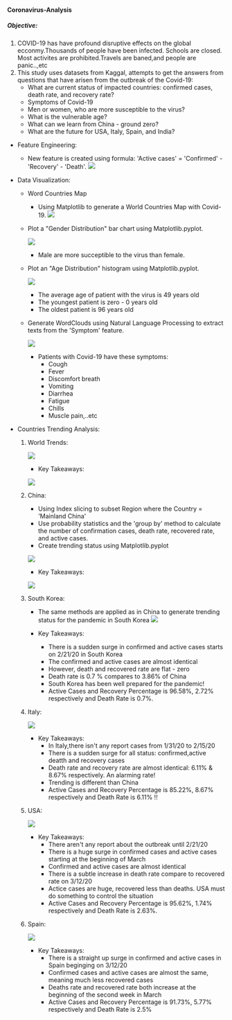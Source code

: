 #### Coronavirus-Analysis
#####  Objective:
1. COVID-19 has have profound disruptive effects on the global ecconmy.Thousands of people have been infected. Schools are closed. Most activites are prohibited.Travels are baned,and people are panic..,etc
2. This study uses datasets from Kaggal, attempts to get the answers from questions that have arisen from the outbreak of the Covid-19:
    * What are current status of impacted countries: confirmed cases, death rate, and recovery rate?
    * Symptoms of Covid-19
    * Men or women, who are more susceptible to the virus?
    * What is the vulnerable age?
    * What can we learn from China - ground zero?
    * What are the future for USA, Italy, Spain, and India?

* Feature Engineering:
    
    * New feature is created using formula: 'Active cases' = 'Confirmed' - 'Recovery' - 'Death'.
    ![](Image/CountriesWithCovid19_df.png)

* Data Visualization:
    
    * Word Countries Map
        * Using Matplotlib to generate a World Countries Map with Covid-19.
        ![](Image/CountriesWithCovid19.png)
    
    * Plot a "Gender Distribution" bar chart using Matplotlib.pyplot.
       
        ![](Image/GenderDistribution.png)
         * Male are more succeptible to the virus than female.
    
    * Plot an "Age Distribution" histogram using Matplotlib.pyplot.
        
        ![](Image/ageDistribution.png)
        
        * The average age of patient with the virus is 49 years old
        * The youngest patient is zero - 0 years old
        * The oldest patient is 96 years old
    
    * Generate WordClouds using Natural Language Processing to extract texts from the 'Symptom' feature.
    
        ![](Image/Covid-19Symptom.png)
        
        * Patients with Covid-19 have these symptoms:
            * Cough
            * Fever
            * Discomfort breath
            * Vomiting
            * Diarrhea
            * Fatigue
            * Chills
            * Muscle pain,..etc
            

* Countries Trending Analysis:
    
    1. World Trends: 
        
        ![](Image/WorldTrend.png)
        
        - Key Takeaways:
           
        ![](Image/World_Key_Takeaways.png)

    2. China:
        - Using Index slicing to subset Region where the Country = 'Mainland China'
        - Use probability statistics and the 'group by' method to calculate the       number of confirmation cases, death rate, recovered rate, and active cases.
        - Create trending status using Matplotlib.pyplot
        
        ![](Image/Trend_in_China.png)
        
        - Key Takeaways:
           
        ![](Image/China_KeyTakeaways.png)
        
    3. South Korea:
       
       - The same methods are applied as in China to generate trending status for the pandemic in South Korea
        ![](Image/TrendInSKorea.png)
        
        - Key Takeaways:
            * There is a sudden surge in confirmed and active cases starts on 2/21/20 in South Korea
            * The confirmed and active cases are almost identical
            * However, death and recovered rate are flat - zero
            * Death rate is 0.7 % compares to 3.86% of China
            * South Korea has been well prepared for the pandemic!
            * Active Cases and Recovery Percentage is 96.58%, 2.72% respectively and Death Rate is 0.7%.
    
    4. Italy:
        
        ![](Image/TrendInItaly.png)
        
        - Key Takeaways:
            * In Italy,there isn't any report cases from 1/31/20 to 2/15/20
            * There is a sudden surge for all status: confirmed,active deatth and recovery cases
            * Death rate and recovery rate are almost identical: 6.11% & 8.67% respectively. An alarming rate!
            * Trending is different than China
            * Active Cases and Recovery Percentage is 85.22%, 8.67% respectively and Death Rate is 6.11% !!
    
    5. USA:
        
        ![](Image/TrendInUSA.png)
        
        - Key Takeaways:
            * There aren't any report about the outbreak until 2/21/20
            * There is a huge surge in confirmed cases and active cases starting at the beginning of March
            * Confirmed and active cases are almost identical
            * There is a subtle increase in death rate compare to recovered rate on 3/12/20
            * Actice cases are huge, recovered less than deaths. USA must do something to control the situation
            *  Active Cases and Recovery Percentage is 95.62%, 1.74% respectively and Death Rate is 2.63%.
    
    6. Spain:
        
        ![](Image/TrendInSpain.png)
        
        - Key Takeaways:
            * There is a straight up surge in confirmed and active cases in Spain beginging on 3/12/20
            * Confirmed cases and active cases are almost the same, meaning much less recovered cases
            * Deaths rate and recovered rate both increase at the beginning of the second week in March
            * Active Cases and Recovery Percentage is 91.73%, 5.77% respectively and Death Rate is 2.5%
 
 
    
      

      
    

    
    
    
  